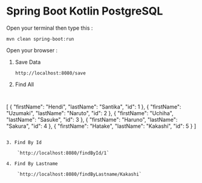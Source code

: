 # Spring Boot Kotlin PostgreSQL

Open your terminal then type this :

`mvn clean spring-boot:run`

Open your browser :

1. Save Data

    `http://localhost:8080/save`

2. Find All

    ```http://localhost:8080/findAll


 [
    {
        "firstName": "Hendi",
        "lastName": "Santika",
        "id": 1
      },
      {
        "firstName": "Uzumaki",
        "lastName": "Naruto",
        "id": 2
      },
      {
        "firstName": "Uchiha",
        "lastName": "Sasuke",
        "id": 3
      },
      {
        "firstName": "Haruno",
        "lastName": "Sakura",
        "id": 4
      },
      {
        "firstName": "Hatake",
        "lastName": "Kakashi",
        "id": 5
      }
 ]
```

3. Find By Id

    `http://localhost:8080/findById/1`

4. Find By Lastname

    `http://localhost:8080/findByLastname/Kakashi`
